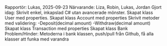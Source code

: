 Rapportör: Lukas, 2025-09-23
Närvarande: Liza, Robin, Lukas, Jordan
Gjort idag: Skrivit enkel, inkapslad C# utan avancerade mönster. Skapat klass User med properties. Skapat klass Account med properties Skrivit metoder med validering: -Deposit(decimal amount) -Withdraw(decimal amount) Skapat klass Transaction med properties Skapat klass Bank 
Problem/Hinder: Metoderna i bank klassen, push/pull från Github, få alla klasser att funka med varandra
